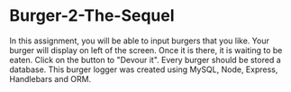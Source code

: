 # Burger-2-The-Sequel


In this assignment, you will be able to input burgers that you like. Your burger will display on left of the screen. Once it is there, it is waiting to be eaten. Click on the button to "Devour it". Every burger should be stored a database. This burger logger was created using MySQL, Node, Express, Handlebars and ORM. 